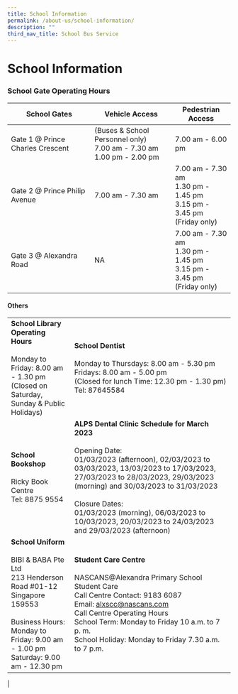 ```yaml
---
title: School Information
permalink: /about-us/school-information/
description: ""
third_nav_title: School Bus Service
---
```

# **School Information**

### School Gate Operating Hours

| School Gates 	| Vehicle Access 	| Pedestrian Access 	|
|---	|---	|---	|
| Gate 1 @ Prince Charles Crescent 	| (Buses &amp; School Personnel only)<br>7.00 am - 7.30 am<br>1.00 pm - 2.00 pm 	| 7.00 am - 6.00 pm 	|
| Gate 2 @ Prince Philip Avenue 	| 7.00 am - 7.30 am 	| 7.00 am - 7.30 am<br>1.30 pm - 1.45 pm<br>3.15 pm - 3.45 pm<br>(Friday only) 	|
| Gate 3 @ Alexandra Road 	| NA 	| 7.00 am - 7.30 am<br>1.30 pm - 1.45 pm<br>3.15 pm - 3.45 pm<br>(Friday only) 	|


#### Others

|  	|  	|
|---	|---	|
| **School Library Operating Hours**<br><br>Monday to Friday: 8.00 am - 1.30 pm<br>(Closed on Saturday, Sunday &amp; Public Holidays) 	| **School Dentist**<br><br>Monday to Thursdays: 8.00 am - 5.30 pm<br>Fridays: 8.00 am - 5.00 pm<br>(Closed for lunch Time: 12.30 pm - 1.30 pm) <br>Tel: 87645584 	|
| **School Bookshop**<br><br>Ricky Book Centre<br>Tel: 8875 9554 	| **ALPS Dental Clinic Schedule for March 2023**<br><br>Opening Date:<br>01/03/2023 (afternoon), 02/03/2023 to 03/03/2023, 13/03/2023 to 17/03/2023,  27/03/2023 to 28/03/2023, 29/03/2023 (morning) and 30/03/2023 to 31/03/2023<br><br>Closure Dates:<br>01/03/2023 (morning), 06/03/2023 to 10/03/2023, 20/03/2023 to 24/03/2023 and 29/03/2023 (afternoon)  	|
| **School Uniform**<br><br>BIBI &amp; BABA Pte Ltd	<br>213 Henderson Road #01-12	<br>Singapore 159553<br><br>Business Hours:<br>Monday to Friday: 9.00 am - 1.00 pm<br>Saturday: 9.00 am - 12.30 pm 	| **Student Care Centre**<br><br>NASCANS@Alexandra Primary School Student Care<br>Call Centre Contact: 9183 6087<br>Email: alxscc@nascans.com<br>Call Centre Operating Hours<br>School Term: Monday to Friday 10 a.m. to 7 p. m.<br>School Holiday: Monday to Friday 7.30 a.m. to 7 p.m. 	|
|